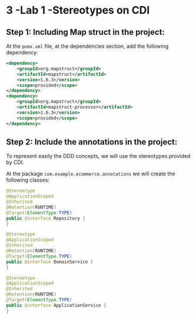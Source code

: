 # 3 -Lab 1 -Stereotypes on CDI


## Step 1: Including Map struct in the project:

At the `pomx.xml` file, at the dependencies section, add the following dependency:

```xml
<dependency>
    <groupId>org.mapstruct</groupId>
    <artifactId>mapstruct</artifactId>
    <version>1.6.3</version>
    <scope>provided</scope>
</dependency>
<dependency>
    <groupId>org.mapstruct</groupId>
    <artifactId>mapstruct-processor</artifactId>
    <version>1.6.3</version>
    <scope>provided</scope>
</dependency>
```

## Step 2: Include the annotations in the project:

 To represent easily the DDD concepts, we will use the stereotypes provided by CDI.
 
At the package `com.example.ecommerce.annotations` we will create the following classes:

```java
@Stereotype
@ApplicationScoped
@Inherited
@Retention(RUNTIME)
@Target(ElementType.TYPE)
public @interface Repository {
}

```


```java
@Stereotype
@ApplicationScoped
@Inherited
@Retention(RUNTIME)
@Target(ElementType.TYPE)
public @interface DomainService {
}
```


```java
@Stereotype
@ApplicationScoped
@Inherited
@Retention(RUNTIME)
@Target(ElementType.TYPE)
public @interface ApplicationService {
}
```